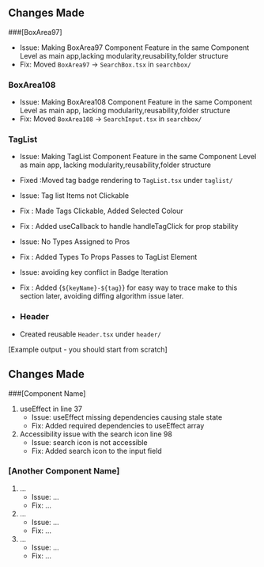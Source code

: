## Changes Made

###[BoxArea97]
- Issue: Making BoxArea97 Component Feature in the same Component Level as main app,lacking  modularity,reusability,folder structure
- Fix: Moved `BoxArea97` → `SearchBox.tsx` in `searchbox/`

### BoxArea108
- Issue: Making BoxArea108 Component Feature in the same Component Level as main app, lacking  modularity,reusability,folder structure
- Fix: Moved `BoxArea108` → `SearchInput.tsx` in `searchbox/`

### TagList
- Issue: Making TagList Component Feature in the same Component Level as main app, lacking  modularity,reusability,folder structure
- Fixed :Moved tag badge rendering to `TagList.tsx` under `taglist/`
- Issue: Tag list Items not Clickable
- Fix : Made Tags Clickable, Added Selected Colour 
- Fix : Added useCallback to handle handleTagClick for prop stability
- Issue: No Types Assigned to Pros
- Fix :  Added Types To Props Passes to TagList Element
- Issue: avoiding key conflict in Badge Iteration
- Fix :  Added {`${keyName}-${tag}`} for easy way to trace make to this section later, avoiding diffing algorithm issue later.

- ### Header
- Created reusable `Header.tsx` under `header/`




[Example output - you should start from scratch]

## Changes Made

###[Component Name]

1. useEffect in line 37
   - Issue: useEffect missing dependencies causing stale state
   - Fix: Added required dependencies to useEffect array
2. Accessibility issue with the search icon line 98
   - Issue: search icon is not accessible
   - Fix: Added search icon to the input field

### [Another Component Name]

1. ...
   - Issue: ...
   - Fix: ...
2. ...
   - Issue: ...
   - Fix: ...
3. ...
   - Issue: ...
   - Fix: ...
